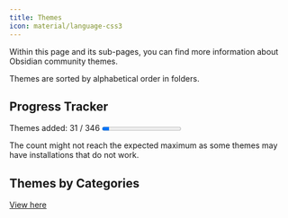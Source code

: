 ```yaml
---
title: Themes
icon: material/language-css3
---
```


Within this page and its sub-pages, you can find more information about Obsidian community themes.

Themes are sorted by alphabetical order in folders.

## Progress Tracker
<p>
    Themes added: 31 / 346
    <progress value="31" max="346"/>
</p>

The count might not reach the expected maximum as some themes may have installations that do not work.

## Themes by Categories
[View here](./categories.md)